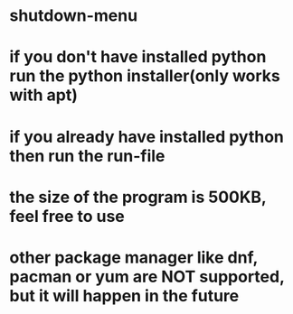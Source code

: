 # shutdown-menu

# if you don't have installed python run the python installer(only works with apt)
# if you already have installed python then run the run-file
# the size of the program is 500KB, feel free to use
# other package manager like dnf, pacman or yum are NOT supported, but it will happen in the future
